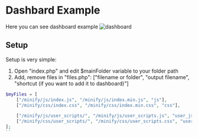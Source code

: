 # Dashbard Example

Here you can see dashboard example
![dashboard](https://i.ibb.co/p3WGtHf/image.png)

## Setup
Setup is very simple:
1) Open "index.php" and edit $mainFolder variable to your folder path
2) Add, remove files in "files.php": 
["filename or folder", "output filename", "shortcut (if you want to add it to dashboard)"]
```php
$myFiles = [
    ["/minify/js/index.js", "/minify/js/index.min.js", "js"],
    ["/minify/css/index.css", "/minify/css/index.min.css", "css"],

    ["/minify/js/user_scripts/", "/minify/js/user_scripts.js", "user_js_scripts"],
    ["/minify/css/user_scripts/", "/minify/css/user_scripts.css", "user_css_scripts"]
];
``
